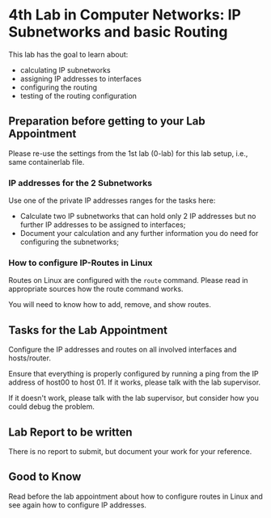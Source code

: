 # 4th Lab in Computer Networks: IP Subnetworks and basic Routing 

This lab has the goal to learn about:
- calculating IP subnetworks
- assigning IP addresses to interfaces
- configuring the routing
- testing of the routing configuration


## Preparation before getting to your Lab Appointment

Please re-use the settings from the 1st lab (0-lab) for this lab setup, i.e., same containerlab file. 

### IP addresses for the 2 Subnetworks
Use one of the private IP addresses ranges for the tasks here:
- Calculate two IP subnetworks that can hold only 2 IP addresses but no further IP addresses to be assigned to interfaces;
- Document your calculation and any further information you do need for configuring the subnetworks;

### How to configure IP-Routes in Linux

Routes on Linux are configured with the ```route``` command. Please read in appropriate sources how the route command works. 

You will need to know how to add, remove, and show routes. 

## Tasks for the Lab Appointment

Configure the IP addresses and routes on all involved interfaces and hosts/router. 

Ensure that everything is properly configured by running a ping from the IP address of host00 to host 01. If it works, please talk with the lab supervisor.

If it doesn't work, please talk with the lab supervisor, but consider how you could debug the problem. 


## Lab Report to be written

There is no report to submit, but document your work for your reference.

## Good to Know

Read before the lab appointment about how to configure routes in Linux and see again how to configure IP addresses.
